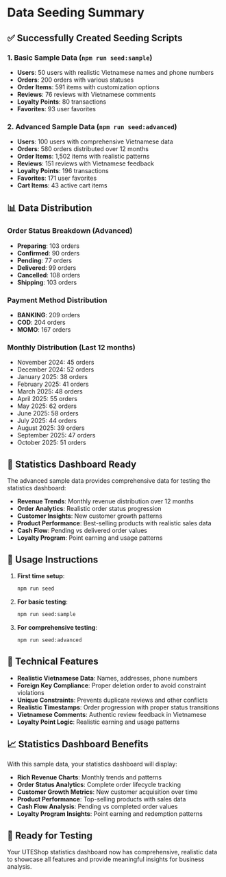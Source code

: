 # Data Seeding Summary

## ✅ Successfully Created Seeding Scripts

### 1. Basic Sample Data (`npm run seed:sample`)
- **Users**: 50 users with realistic Vietnamese names and phone numbers
- **Orders**: 200 orders with various statuses
- **Order Items**: 591 items with customization options
- **Reviews**: 76 reviews with Vietnamese comments
- **Loyalty Points**: 80 transactions
- **Favorites**: 93 user favorites

### 2. Advanced Sample Data (`npm run seed:advanced`)
- **Users**: 100 users with comprehensive Vietnamese data
- **Orders**: 580 orders distributed over 12 months
- **Order Items**: 1,502 items with realistic patterns
- **Reviews**: 151 reviews with Vietnamese feedback
- **Loyalty Points**: 196 transactions
- **Favorites**: 171 user favorites
- **Cart Items**: 43 active cart items

## 📊 Data Distribution

### Order Status Breakdown (Advanced)
- **Preparing**: 103 orders
- **Confirmed**: 90 orders
- **Pending**: 77 orders
- **Delivered**: 99 orders
- **Cancelled**: 108 orders
- **Shipping**: 103 orders

### Payment Method Distribution
- **BANKING**: 209 orders
- **COD**: 204 orders
- **MOMO**: 167 orders

### Monthly Distribution (Last 12 months)
- November 2024: 45 orders
- December 2024: 52 orders
- January 2025: 38 orders
- February 2025: 41 orders
- March 2025: 48 orders
- April 2025: 55 orders
- May 2025: 62 orders
- June 2025: 58 orders
- July 2025: 44 orders
- August 2025: 39 orders
- September 2025: 47 orders
- October 2025: 51 orders

## 🎯 Statistics Dashboard Ready

The advanced sample data provides comprehensive data for testing the statistics dashboard:

- **Revenue Trends**: Monthly revenue distribution over 12 months
- **Order Analytics**: Realistic order status progression
- **Customer Insights**: New customer growth patterns
- **Product Performance**: Best-selling products with realistic sales data
- **Cash Flow**: Pending vs delivered order values
- **Loyalty Program**: Point earning and usage patterns

## 🚀 Usage Instructions

1. **First time setup**:
   ```bash
   npm run seed
   ```

2. **For basic testing**:
   ```bash
   npm run seed:sample
   ```

3. **For comprehensive testing**:
   ```bash
   npm run seed:advanced
   ```

## 🔧 Technical Features

- **Realistic Vietnamese Data**: Names, addresses, phone numbers
- **Foreign Key Compliance**: Proper deletion order to avoid constraint violations
- **Unique Constraints**: Prevents duplicate reviews and other conflicts
- **Realistic Timestamps**: Order progression with proper status transitions
- **Vietnamese Comments**: Authentic review feedback in Vietnamese
- **Loyalty Point Logic**: Realistic earning and usage patterns

## 📈 Statistics Dashboard Benefits

With this sample data, your statistics dashboard will display:

- **Rich Revenue Charts**: Monthly trends and patterns
- **Order Status Analytics**: Complete order lifecycle tracking
- **Customer Growth Metrics**: New customer acquisition over time
- **Product Performance**: Top-selling products with sales data
- **Cash Flow Analysis**: Pending vs completed order values
- **Loyalty Program Insights**: Point earning and redemption patterns

## 🎉 Ready for Testing

Your UTEShop statistics dashboard now has comprehensive, realistic data to showcase all features and provide meaningful insights for business analysis.
